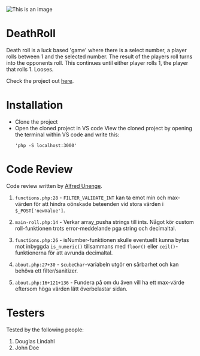 ![This is an image](https://media.tenor.com/KzfDyYrsLngAAAAC/dice-roll.gif)

# DeathRoll

Death roll is a luck based 'game' where there is a select number, a player rolls between 1 and the selected number. The result of the players roll turns into the opponents roll. This continues until either player rolls 1, the player that rolls 1. Looses.

Check the project out [here](https://thomasdanielsson.coffee/DeathRoll).

# Installation

-   Clone the project
-   Open the cloned project in VS code
    View the cloned project by opening the terminal within VS code and write this:
    ```
    'php -S localhost:3000'
    ```

# Code Review

Code review written by [Alfred Unenge](https://github.com/username).

1. `functions.php:28` - `FILTER_VALIDATE_INT` kan ta emot min och max-värden för att hindra oönskade beteenden vid stora värden i `$_POST['newValue']`.

2. `main-roll.php:14` - Verkar array_pusha strings till ints. Något kör custom roll-funktionen trots error-meddelande pga
   string och decimaltal.

3. `functions.php:26` - isNumber-funktionen skulle eventuellt kunna bytas mot inbyggda `is_numeric()` tillsammans med `floor()` eller `ceil()`-funktionerna för att avrunda decimaltal.

4. `about.php:27+30` - `$cubeChar`-variabeln utgör en sårbarhet och kan behöva ett filter/sanitizer.

5. `about.php:16+121+136` - Fundera på om du även vill ha ett max-värde eftersom höga värden lätt överbelastar sidan.

# Testers

Tested by the following people:

1. Douglas Lindahl
2. John Doe
